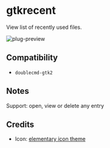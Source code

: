 gtkrecent
========
View list of recently used files.

![plug-preview](https://i.imgur.com/4M59Nbi.png)

## Compatibility
- `doublecmd-gtk2`

## Notes
Support: open, view or delete any entry

## Credits
- Icon: [elementary icon theme](https://github.com/elementary/icons/)
